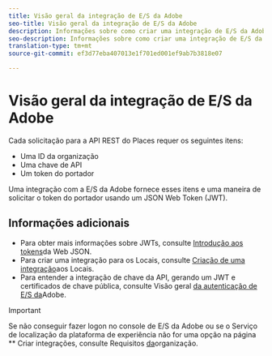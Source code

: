 ```yaml
---
title: Visão geral da integração de E/S da Adobe
seo-title: Visão geral da integração de E/S da Adobe
description: Informações sobre como criar uma integração de E/S da Adobe.
seo-description: Informações sobre como criar uma integração de E/S da Adobe.
translation-type: tm+mt
source-git-commit: ef3d77eba407013e1f701ed001ef9ab7b3818e07

---
```



# Visão geral da integração de E/S da Adobe

Cada solicitação para a API REST do Places requer os seguintes itens:

* Uma ID da organização
* Uma chave de API
* Um token do portador

Uma integração com a E/S da Adobe fornece esses itens e uma maneira de solicitar o token do portador usando um JSON Web Token (JWT).

## Informações adicionais

* Para obter mais informações sobre JWTs, consulte [Introdução aos tokens](https://jwt.io/introduction/)da Web JSON.
* Para criar uma integração para os Locais, consulte [Criação de uma integração](/help/places-rest-apis/adobe-i-o-integration/create-a-places-integration.md)aos Locais.
* Para entender a integração de chave da API, gerando um JWT e certificados de chave pública, consulte Visão geral [da autenticação de E/S da](https://www.adobe.io/apis/cloudplatform/console/authentication/gettingstarted.html)Adobe.

>[!IMPORTANT]
>
>Se não conseguir fazer logon no console de E/S da Adobe ou se o Serviço de localização da plataforma de experiência não for uma opção na página ** Criar integrações, consulte Requisitos [da](/help/places-rest-apis/organizational-requirements.md)organização.

